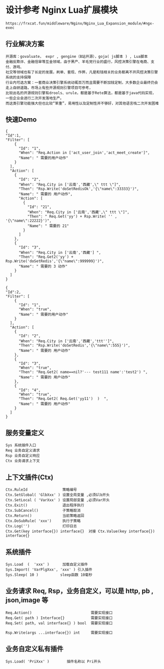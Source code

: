 # 设计参考 Nginx Lua扩展模块 
    https://frxcat.fun/middleware/Nginx/Nginx_Lua_Expansion_module/#ngx-exec

## 行业解决方案
    开源库：govaluate， expr , gengine（B站开源），goja( js脚本 ) , Lua脚本
    金融反欺诈、金融信审等互金领域，由于黑产、羊毛党行业的盛行，风控决策引擎在电商、支付、游戏、
    社交等领域也有了长足的发展，刷单、套现、作弊，凡是和钱相关的业务都离不开风控决策引擎系统的支持保障
    行业内可选方案：一套商业决策引擎系统动辄百万而且需要不断加钱定制，大多数企业最终仍会走上自研道路，市场上有些开源规则引擎项目可参考，
    比较出名的开源规则引擎有drools、urule，都是基于Rete算法，都是基于java代码实现，一些企业会进行二次开发落地生产。
    而这类引擎功能强大但也比较“笨重”，易用性以及定制性并不够好，对其他语言栈二次开发困难

## 快速Demo
```
{
"Id":1,
"Filter": [
    {
      "Id": "1",
      "When": "Req.Action in ['act_user_join','act_meet_create']",
      "Name": " 需要的用户动作"
    }
  ],
  "Action": [
    {
      "Id": "2",
      "When": "Req.City in ['云南','西藏',\" ttt \"]",
      "Then": "Rsp.Write('doSetRedisOk','{\"name\":33333}')",
      "Name": " 需要的 用户动作",
      "Action": [
        {
          "Id": "21",
          "When": "Req.City in ['云南','西藏',\" ttt \"]",
      	  "Then": " Req.Get('yy') + Rsp.Write( '' , '{\"name\":22222}')",
          "Name": " 需要的 21"
        }
      ]
    },
    {
      "Id": "3",
      "When": "Req.City in ['云南','西藏'] ",
      "Then": "Req.Get2('yy') + Rsp.Write('doSetRedis','{\"name\":999999}')",
      "Name": " 需要的 3 动作"
    }
  ]
}

{
"Id":2,
"Filter": [
    {
      "Id": "1",
      "When": "true",
      "Name": " 需要的用户动作"
    }
  ],
  "Action": [
    {
      "Id": "2",
      "When": "Req.City in ['云南','西藏','ttt'']",
      "Then": "Rsp.Write('doSetRedis','{\"name\":555}')",
      "Name": " 需要的 用户动作"
    },
    {
      "Id": "3",
      "When": "true",
      "Then": "Req.Get2( name==nil?'--- test111 name':'test2') ",
      "Name": " 需要的 用户动作"
    },
    {
      "Id": "4",
      "When": "true",
      "Then": "Req.Get2( Req.Get('yy11')  )  ",
      "Name": " 需要的 用户动作"
    }
  ]
}

```

## 服务变量定义 
    Sys 系统插件入口 
    Req 业务自定义请求
    Rsp 业务自定义响应
    Ctx 业务请求上下文 

## 上下文插件(Ctx) 
    Ctx.RuleId                策略编号
    Ctx.SetGlobal( 'GlbXxx' ) 设置全局变量 ,必须Glb开头 
    Ctx.SetLocal ( 'VarXxx' ) 设置局部变量 ,必须Var开头  
    Ctx.Exit()                退出程序执行 
    Ctx.SubCancel()           子策略取消 
    Ctx.Return()              当前策略返回
    Ctx.DoSubRule( 'xxx')     执行子策略
    Ctx.Log('')               打印日志   
    Ctx.Get(key interface{}) interface{}  对接 Ctx.Value(key interface{}) interface{}

## 系统插件
    Sys.Load  (  'xxx' )      加载自定义插件 
    Sys.Import( 'VarPlgXxx', 'xxx' ) 引入插件  
    Sys.Sleep( 10 )          sleep函数 10毫秒   

## 业务请求  Req, Rsp，业务自定义，可以是 http, pb , json,image 等  
    Req.Action()                           需要实现接口 
    Req.Get( path ) Interface{}            需要实现接口
    Req.Set( path, val interface{} ) bool  需要实现接口 

    Rsp.Write(args ...interface{}) int     需要实现接口 

## 业务自定义私有插件 
    Sys.Load( 'PriXxx' )        插件名称以 Pri开头  
    
